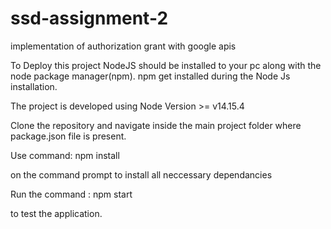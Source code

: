 # ssd-assignment-2
implementation of authorization grant with google apis

To Deploy this project NodeJS should be installed to your pc along with the node package manager(npm).
npm get installed during the Node Js installation.

The project is developed using Node Version >= v14.15.4

Clone the repository and navigate inside the main project folder where package.json file is present.

Use command: 
npm install

on the command prompt to install all neccessary dependancies

Run the command :
npm start

to test the application.
